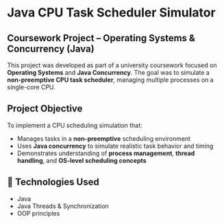 # Java CPU Task Scheduler Simulator

## Coursework Project – Operating Systems & Concurrency (Java)

This project was developed as part of a university coursework focused on **Operating Systems** and **Java Concurrency**. The goal was to simulate a **non-preemptive CPU task scheduler**, managing multiple processes on a single-core CPU.

## Project Objective

To implement a CPU scheduling simulation that:
- Manages tasks in a **non-preemptive** scheduling environment
- Uses **Java concurrency** to simulate realistic task behavior and timing
- Demonstrates understanding of **process management**, **thread handling**, and **OS-level scheduling concepts**

## 🔧 Technologies Used

- Java
- Java Threads & Synchronization
- OOP principles






